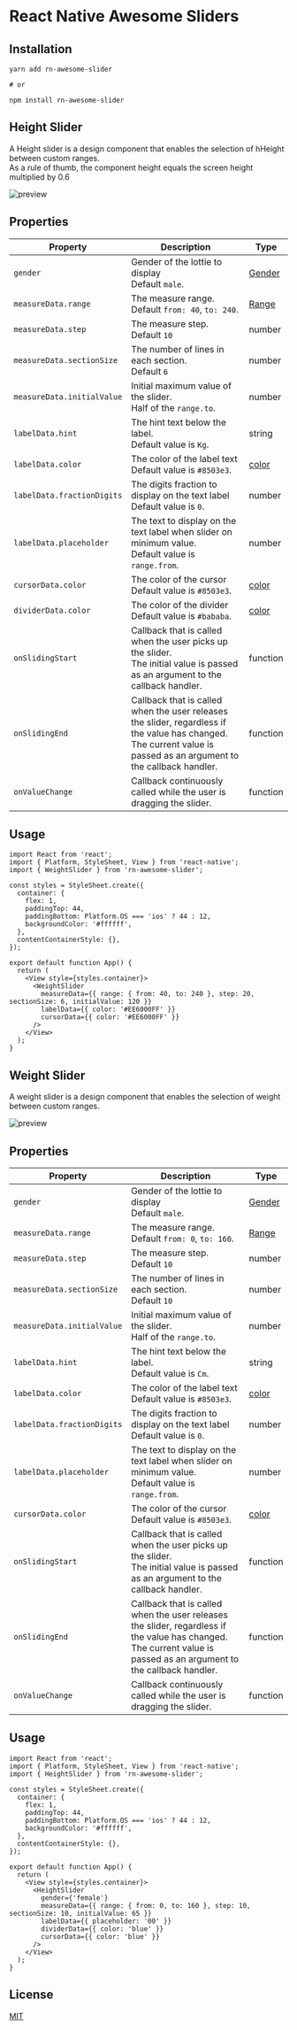 # React Native Awesome Sliders

## Installation

```
yarn add rn-awesome-slider

# or

npm install rn-awesome-slider
```

## Height Slider

A Height slider is a design component that enables the selection of hHeight between custom ranges.
<br/>As a rule of thumb, the component height equals the screen height multiplied by 0.6

![preview](https://github.com/yoavstezki/rn-awesome-sliders/blob/master/preview-height.gif)

## Properties

| Property | Description | Type | 
| -------- | -------- | ---- |
| `gender` | Gender of the lottie to display <br/>Default `male`.   | [Gender](https://github.com/yoavstezki/rn-awesome-sliders/blob/master/lib/types/index.ts#L1) | No | |
| `measureData.range` | The measure range. <br/>Default `from: 40`, `to: 240`.   | [Range](https://github.com/yoavstezki/rn-awesome-sliders/blob/master/lib/types/index.ts#L9) | No | |
| `measureData.step`| The measure step. <br/>Default `10`  | number | No | |
| `measureData.sectionSize` | The number of lines in each section. <br/>Default `6` | number | No | |
| `measureData.initialValue` |Initial maximum value of the slider. <br/>Half of the `range.to`.| number | No | |
| `labelData.hint` | The hint text below the label.<br/>Default value is `Kg`. | string | No | |
| `labelData.color` | The color of the label text <br/>Default value is `#8503e3`. | [color](https://reactnative.dev/docs/colors) | No | |
| `labelData.fractionDigits` | The digits fraction to display on the text label <br/>Default value is `0`. | number | No | |
| `labelData.placeholder` | The text to display on the text label when slider on minimum value. <br/>Default value is `range.from`. | number | No | |
| `cursorData.color` | The color of the cursor<br/>Default value is `#8503e3`. | [color](https://reactnative.dev/docs/colors) | No | |
| `dividerData.color` | The color of the divider<br/>Default value is `#bababa`. | [color](https://reactnative.dev/docs/colors) | No | |
| `onSlidingStart` | Callback that is called when the user picks up the slider.<br/>The initial value is passed as an argument to the callback handler. | function | No | |
| `onSlidingEnd` | Callback that is called when the user releases the slider, regardless if the value has changed.<br/>The current value is passed as an argument to the callback handler. | function | No | |
| `onValueChange` | Callback continuously called while the user is dragging the slider. | function | No | |

## Usage

```
import React from 'react';
import { Platform, StyleSheet, View } from 'react-native';
import { WeightSlider } from 'rn-awesome-slider';

const styles = StyleSheet.create({
  container: {
    flex: 1,
    paddingTop: 44,
    paddingBottom: Platform.OS === 'ios' ? 44 : 12,
    backgroundColor: '#ffffff',
  },
  contentContainerStyle: {},
});

export default function App() {
  return (
    <View style={styles.container}>
      <WeightSlider
        measureData={{ range: { from: 40, to: 240 }, step: 20, sectionSize: 6, initialValue: 120 }}
        labelData={{ color: '#EE6000FF' }}
        cursorData={{ color: '#EE6000FF' }}
      />
    </View>
  );
}

```

## Weight Slider

A weight slider is a design component that enables the selection of weight between custom ranges.

![preview](https://github.com/yoavstezki/rn-awesome-sliders/blob/master/preview-weight.gif)

## Properties

| Property | Description | Type | 
| -------- | -------- | ---- |
| `gender` | Gender of the lottie to display <br/>Default `male`.   | [Gender](https://github.com/yoavstezki/rn-awesome-sliders/blob/master/lib/types/index.ts#L1) | No | |
| `measureData.range` | The measure range. <br/>Default `from: 0`, `to: 160`.   | [Range](https://github.com/yoavstezki/rn-awesome-sliders/blob/master/lib/types/index.ts#L9) | No | |
| `measureData.step`| The measure step. <br/>Default `10`  | number | No | |
| `measureData.sectionSize` | The number of lines in each section. <br/>Default `10` | number | No | |
| `measureData.initialValue` |Initial maximum value of the slider. <br/>Half of the `range.to`.| number | No | |
| `labelData.hint` | The hint text below the label.<br/>Default value is `Cm`. | string | No | |
| `labelData.color` | The color of the label text <br/>Default value is `#8503e3`. | [color](https://reactnative.dev/docs/colors) | No | |
| `labelData.fractionDigits` | The digits fraction to display on the text label <br/>Default value is `0`. | number | No | |
| `labelData.placeholder` | The text to display on the text label when slider on minimum value. <br/>Default value is `range.from`. | number | No | |
| `cursorData.color` | The color of the cursor<br/>Default value is `#8503e3`. | [color](https://reactnative.dev/docs/colors) | No | |
| `onSlidingStart` | Callback that is called when the user picks up the slider.<br/>The initial value is passed as an argument to the callback handler. | function | No | |
| `onSlidingEnd` | Callback that is called when the user releases the slider, regardless if the value has changed.<br/>The current value is passed as an argument to the callback handler. | function | No | |
| `onValueChange` | Callback continuously called while the user is dragging the slider. | function | No | |

## Usage

```
import React from 'react';
import { Platform, StyleSheet, View } from 'react-native';
import { HeightSlider } from 'rn-awesome-slider';

const styles = StyleSheet.create({
  container: {
    flex: 1,
    paddingTop: 44,
    paddingBottom: Platform.OS === 'ios' ? 44 : 12,
    backgroundColor: '#ffffff',
  },
  contentContainerStyle: {},
});

export default function App() {
  return (
    <View style={styles.container}>
      <HeightSlider
        gender={'female'}
        measureData={{ range: { from: 0, to: 160 }, step: 10, sectionSize: 10, initialValue: 65 }}
        labelData={{ placeholder: '00' }}
        dividerData={{ color: 'blue' }}
        cursorData={{ color: 'blue' }}
      />
    </View>
  );
}
```

## License

[MIT](https://choosealicense.com/licenses/mit/)
